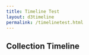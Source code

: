 ```yaml
---
title: Timeline Test
layout: d3timeline
permalink: /timelinetest.html
---
```


## Collection Timeline
